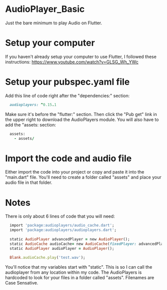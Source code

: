 # AudioPlayer_Basic
Just the bare minimum to play Audio on Flutter.

# Setup your computer
If you haven't already setup your computer to use Flutter, I followed these instructions: 
https://www.youtube.com/watch?v=GLSG_Wh_YWc

# Setup your pubspec.yaml file
Add this line of code right after the "dependencies:" section:
```ruby
  audioplayers: ^0.15.1
```  
Make sure it's before the "flutter:" section.
Then click the "Pub get" link in the upper right to download the AudioPlayers module.
You will also have to add the "assets: section:
```ruby
  assets:
    - assets/
```   

# Import the code and audio file
Either import the code into your project or copy and paste it into the "main.dart" file.
You'll need to create a folder called "assets" and place your audio file in that folder.


# Notes
There is only about 6 lines of code that you will need:
```ruby
  import 'package:audioplayers/audio_cache.dart';                                      // This is needed for AudioPlayer.
  import 'package:audioplayers/audioplayers.dart';                                     // This is needed for AudioPlayer.
  
  static AudioPlayer advancedPlayer = new AudioPlayer();                               // This is needed for AudioPlayer.
  static AudioCache audioCache= new AudioCache(fixedPlayer: advancedPlayer);           // This is needed for AudioPlayer.
  static AudioPlayer audioPlayer = AudioPlayer();                                      // This is needed for AudioPlayer.
  
  Blank.audioCache.play('test.wav');                                                   // This is needed for AudioPlayer.
```

You'll notice that my variables start with "static". This is so I can call the audioplayer from any location within my code.
The AudioPlayers is hardcoded to look for your files in a folder called "assets".
Filenames are Case Sensative.

